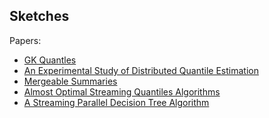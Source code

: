 Sketches
--------

Papers:

- [GK Quantles](http://infolab.stanford.edu/~datar/courses/cs361a/papers/quantiles.pdf)
- [An Experimental Study of Distributed Quantile Estimation](http://arxiv.org/pdf/1508.05710.pdf)
- [Mergeable Summaries](https://www.cs.utah.edu/~jeffp/papers/merge-summ.pdf)
- [Almost Optimal Streaming Quantiles Algorithms](http://arxiv.org/abs/1603.05346)
- [A Streaming Parallel Decision Tree Algorithm](http://jmlr.org/papers/volume11/ben-haim10a/ben-haim10a.pdf)
